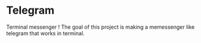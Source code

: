 # Telegram
Terminal messenger !
The goal of this project is making a memessenger like telegram that works in terminal.
